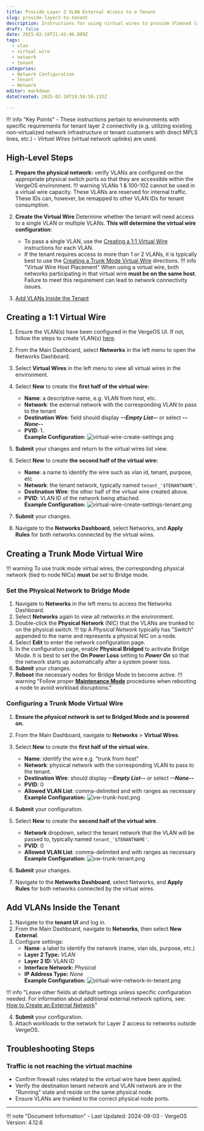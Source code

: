 ```yaml
---
title: Provide Layer 2 VLAN External Access to a Tenant
slug: provide-layer2-to-tenant
description: Instructions for using virtual wires to provide Vlanned layer 2 network access to a tenant
draft: false
date: 2025-02-10T21:42:46.809Z
tags:
  - vlan
  - virtual wire
  - network
  - tenant
categories:
  - Network Configuration
  - Tenant
  - Network
editor: markdown
dateCreated: 2025-02-10T19:58:59.133Z

---
```

!!! info "Key Points"
    - These instructions pertain to environments with specific requirements for tenant layer 2 connectivity (e.g. utilizing existing non-virtualized network infrastructure or tenant customers with direct MPLS lines, etc.)
    - *Virtual Wires* (virtual network uplinks) are used.  

## High-Level Steps

1. **Prepare the physical network:** verify VLANs are configured on the appropriate physical switch ports so that they are accessible within the VergeOS environment.
!!! warning
    VLANs 1 & 100-102 cannot be used in a virtual wire capacity. These VLANs are reserved for internal traffic. These IDs can, however, be remapped to other VLAN IDs for tenant consumption.

2. **Create the Virtual Wire** Determine whether the tenant will need access to a single VLAN or multiple VLANs. **This will determine the virtual wire configuration**:
    * To pass a single VLAN, use the [Creating a 1:1 Virtual Wire](#creating-a-11-virtual-wire) instructions for each VLAN.
    * If the tenant requires access to more than 1 or 2 VLANs, it is typically best to use the [Creating a Trunk Mode Virtual Wire](#creating-a-trunk-mode-virtual-wire) directions.
!!! info "Virtual Wire Host Placement"
    When using a virtual wire, both networks participating in that virtual wire **must be on the same host**. Failure to meet this requirement can lead to network connectivity issues.

3. [Add VLANs Inside the Tenant](#add-vlans-inside-the-tenant)

## Creating a 1:1 Virtual Wire

1. Ensure the VLAN(s) have been configured in the VergeOS UI. If not, follow the steps to create VLAN(s) [here](/product-guide/networks/create-vlan).
2. From the Main Dashboard, select **Networks** in the left menu to open the Networks Dashboard.
3. Select **Virtual Wires** in the left menu to view all virtual wires in the environment.
4. Select **New** to create the **first half of the virtual wire:**
    * **Name**: a descriptive name, e.g. VLAN from host, etc.
    * **Network**: the external network with the corresponding VLAN to pass to the tenant
    * **Destination Wire**: field should display ***--Empty List--*** or select ***--None--***
    * **PVID**: 1.  
**Example Configuration:**
![virtual-wire-create-settings.png](/product-guide/screenshots/virtual-wire-create-settings.png)

1. **Submit** your changes and return to the virtual wires list view.
2. Select **New** to create **the second half of the virtual wire:**
    * **Name**: a name to identify the wire such as vlan id, tenant, purpose, etc
    * **Network**: the tenant network, typically named `tenant_'$TENANTNAME'`.
    * **Destination Wire**: the other half of the virtual wire created above.
    * **PVID**: VLAN ID of the network being attached.  
**Example Configuration:**
![virtual-wire-create-settings-tenant.png](/product-guide/screenshots/virtual-wire-create-settings-tenant.png)

1. **Submit** your changes.
2. Navigate to the **Networks Dashboard**, select Networks, and **Apply Rules** for both networks connected by the virtual wires.

## Creating a Trunk Mode Virtual Wire

!!! warning
    To use trunk mode virtual wires, the corresponding physical network (tied to node NICs) **must** be set to Bridge mode.

### Set the Physical Network to Bridge Mode

1. Navigate to **Networks** in the left menu to access the Networks Dashboard.
2. Select **Networks** again to view all networks in the environment.
3. Double-click the **Physical Network** (NIC) that the VLANs are trunked to on the physical switch.
!!! tip
       A *Physical Network* typically has "Switch" appended to the name and represents a physical NIC on a node.
4. Select **Edit** to enter the network configuration page.
5. In the configuration page, enable **Physical Bridged** to activate Bridge Mode. It is best to set the **On Power Loss** setting to ***Power On*** so that the network starts up automatically after a system power loss.
6. **Submit** your changes.
7. **Reboot** the necessary nodes for Bridge Mode to become active.
!!! warning "Follow proper [**Maintenance Mode**](/product-guide/system/maintenance-mode) procedures when rebooting a node to avoid workload disruptions."

### Configuring a Trunk Mode Virtual Wire

1. **Ensure the *physical network* is set to Bridged Mode and is powered on.**
2. From the Main Dashboard, navigate to **Networks** > **Virtual Wires**.
3. Select **New** to create the **first half of the virtual wire.**
    * **Name**: identify the wire e.g. "trunk from host"
    * **Network**: physical network with the corresponding VLAN to pass to the tenant.
    * **Destination Wire**: should display ***--Empty List--*** or select ***--None--***
    * **PVID**: 0
    * **Allowed VLAN List**: comma-delimited and with ranges as necessary  
**Example Configuration:**
![vw-trunk-host.png](/product-guide/screenshots/vw-trunk-host.png)

1. **Submit** your configuration.
2. Select **New** to create the **second half of the virtual wire**.
    * **Network** dropdown, select the tenant network that the VLAN will be passed to, typically named `tenant_'$TENANTNAME'`.
    * **PVID**: 0
    * **Allowed VLAN List**: comma-delimited and with ranges as necessary
**Example Configuration:**
![vw-trunk-tenant.png](/product-guide/screenshots/vw-trunk-tenant.png)

1. **Submit** your changes.
2. Navigate to the **Networks Dashboard**, select Networks, and **Apply Rules** for both networks connected by the virtual wires.

## Add VLANs Inside the Tenant

1. Navigate to the **tenant UI** and log in.
2. From the Main Dashboard, navigate to **Networks**, then select **New External**.
3. Configure settings:
    * **Name**: a label to identify the network (name, vlan ids, purpose, etc.)
    * **Layer 2 Type:** *VLAN*
    * **Layer 2 ID:** VLAN ID
    * **Interface Network:** *Physical*
    * **IP Address Type:** *None*  
**Example Configuration:**
![virtual-wire-network-in-tenant.png](/product-guide/screenshots/virtual-wire-network-in-tenant.png)

!!! info "Leave other fields at default settings unless specific configuration needed. For information about additional external network options, see: [How to Create an External Network](/knowledge-base/create-external-network)"

4. **Submit** your configuration.
5. Attach workloads to the network for Layer 2 access to networks outside VergeOS.

## Troubleshooting Steps

### Traffic is not reaching the virtual machine

* Confirm firewall rules related to the virtual wire have been applied.
* Verify the destination tenant network and VLAN network are in the "Running" state and reside on the same physical node.
* Ensure VLANs are trunked to the correct physical node ports.

---

!!! note "Document Information"
    - Last Updated: 2024-09-03
    - VergeOS Version: 4.12.6
